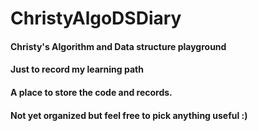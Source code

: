 # ChristyAlgoDSDiary


#### Christy's Algorithm and Data structure playground
#### Just to record my learning path
#### A place to store the code and records.

#### Not yet organized but feel free to pick anything useful :)

